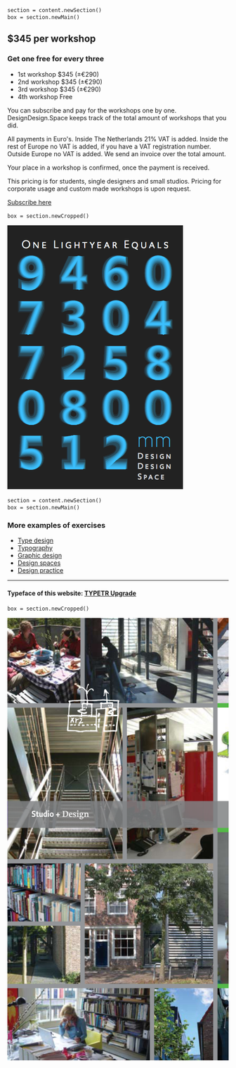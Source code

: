 


~~~
section = content.newSection()
box = section.newMain()
~~~
## $345 per workshop

### Get one free for every three

* 1<span class="sup">st</span> workshop $345 (±€290)
* 2<span class="sup">nd</span> workshop $345 (±€290)
* 3<span class="sup">rd</span> workshop $345 (±€290)
* 4<span class="sup">th</span> workshop Free

You can subscribe and pay for the workshops one by one. DesignDesign.Space keeps track of the total amount of workshops that you did. 

All payments in Euro's.
Inside The Netherlands 21% VAT is added.
Inside the rest of Europe no VAT is added, if you have a VAT registration number.
Outside Europe no VAT is added.
We send an invoice over the total amount.

Your place in a workshop is confirmed, once the payment is received.

This pricing is for students, single designers and small studios. Pricing for corporate usage and custom made workshops is upon request.

<a href="https://www.eventbrite.com/d/online/designdesign/?q=designdesign" target="external">Subscribe here</a>

~~~
box = section.newCropped()
~~~
![y=top x=right](animations/onelightyearequal.gif)



~~~
section = content.newSection()
box = section.newMain()
~~~

### More examples of exercises

* [Type design](studies-type_design.html)
* [Typography](studies-typography.html)
* [Graphic design](studies-graphic_design.html)
* [Design spaces](studies-design_spaces.html)
* [Design practice](studies-design_practice.html)

---

#### Typeface of this website: <a href="http://upgrade.typenetwork.com" target="external">TYPETR Upgrade</a>

~~~
box = section.newCropped()
~~~

![w=100% y=top](images/BK-Studio-Design.png)

